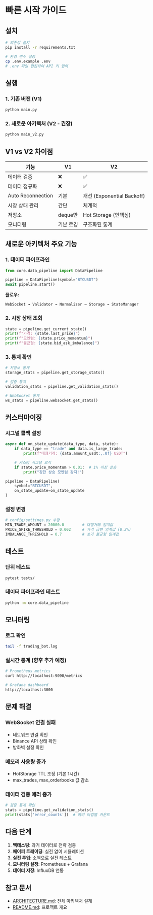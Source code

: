 # 빠른 시작 가이드

## 설치

```bash
# 의존성 설치
pip install -r requirements.txt

# 환경 변수 설정
cp .env.example .env
# .env 파일 편집하여 API 키 입력
```

## 실행

### 1. 기존 버전 (V1)
```bash
python main.py
```

### 2. 새로운 아키텍처 (V2 - 권장)
```bash
python main_v2.py
```

## V1 vs V2 차이점

| 기능 | V1 | V2 |
|------|----|----|
| 데이터 검증 | ❌ | ✅ |
| 데이터 정규화 | ❌ | ✅ |
| Auto Reconnection | 기본 | 개선 (Exponential Backoff) |
| 시장 상태 관리 | 간단 | 체계적 |
| 저장소 | deque만 | Hot Storage (인덱싱) |
| 모니터링 | 기본 로깅 | 구조화된 통계 |

## 새로운 아키텍처 주요 기능

### 1. 데이터 파이프라인
```python
from core.data_pipeline import DataPipeline

pipeline = DataPipeline(symbol="BTCUSDT")
await pipeline.start()
```

**플로우:**
```
WebSocket → Validator → Normalizer → Storage → StateManager
```

### 2. 시장 상태 조회
```python
state = pipeline.get_current_state()
print(f"가격: {state.last_price}")
print(f"모멘텀: {state.price_momentum}")
print(f"불균형: {state.bid_ask_imbalance}")
```

### 3. 통계 확인
```python
# 저장소 통계
storage_stats = pipeline.get_storage_stats()

# 검증 통계
validation_stats = pipeline.get_validation_stats()

# WebSocket 통계
ws_stats = pipeline.websocket.get_stats()
```

## 커스터마이징

### 시그널 콜백 설정
```python
async def on_state_update(data_type, data, state):
    if data_type == "trade" and data.is_large_trade:
        print(f"대형거래: {data.amount_usdt:,.0f} USDT")

    # 커스텀 시그널 로직
    if state.price_momentum > 0.01:  # 1% 이상 상승
        print("강한 상승 모멘텀 감지!")

pipeline = DataPipeline(
    symbol="BTCUSDT",
    on_state_update=on_state_update
)
```

### 설정 변경
```python
# config/settings.py 수정
MIN_TRADE_AMOUNT = 20000.0        # 대형거래 임계값
PRICE_SPIKE_THRESHOLD = 0.002     # 가격 급변 임계값 (0.2%)
IMBALANCE_THRESHOLD = 0.7         # 호가 불균형 임계값
```

## 테스트

### 단위 테스트
```bash
pytest tests/
```

### 데이터 파이프라인 테스트
```bash
python -m core.data_pipeline
```

## 모니터링

### 로그 확인
```bash
tail -f trading_bot.log
```

### 실시간 통계 (향후 추가 예정)
```bash
# Prometheus metrics
curl http://localhost:9090/metrics

# Grafana dashboard
http://localhost:3000
```

## 문제 해결

### WebSocket 연결 실패
- 네트워크 연결 확인
- Binance API 상태 확인
- 방화벽 설정 확인

### 메모리 사용량 증가
- HotStorage TTL 조정 (기본 1시간)
- max_trades, max_orderbooks 값 감소

### 데이터 검증 에러 증가
```python
# 검증 통계 확인
stats = pipeline.get_validation_stats()
print(stats['error_counts'])  # 에러 타입별 카운트
```

## 다음 단계

1. **백테스팅**: 과거 데이터로 전략 검증
2. **페이퍼 트레이딩**: 실전 없이 시뮬레이션
3. **실전 투입**: 소액으로 실전 테스트
4. **모니터링 설정**: Prometheus + Grafana
5. **데이터 저장**: InfluxDB 연동

## 참고 문서

- [ARCHITECTURE.md](ARCHITECTURE.md): 전체 아키텍처 설계
- [README.md](README.md): 프로젝트 개요
